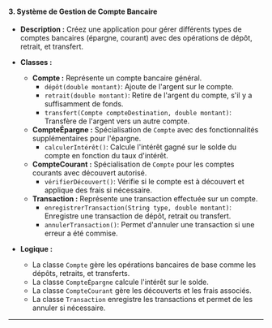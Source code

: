
#### **3. Système de Gestion de Compte Bancaire**

- **Description :** Créez une application pour gérer différents types de comptes bancaires (épargne, courant) avec des opérations de dépôt, retrait, et transfert.
- **Classes :**
    - **Compte :** Représente un compte bancaire général.
        - `dépôt(double montant)`: Ajoute de l'argent sur le compte.
        - `retrait(double montant)`: Retire de l'argent du compte, s'il y a suffisamment de fonds.
        - `transfert(Compte compteDestination, double montant)`: Transfère de l'argent vers un autre compte.
    - **CompteÉpargne :** Spécialisation de `Compte` avec des fonctionnalités supplémentaires pour l'épargne.
        - `calculerIntérêt()`: Calcule l'intérêt gagné sur le solde du compte en fonction du taux d'intérêt.
    - **CompteCourant :** Spécialisation de `Compte` pour les comptes courants avec découvert autorisé.
        - `vérifierDécouvert()`: Vérifie si le compte est à découvert et applique des frais si nécessaire.
    - **Transaction :** Représente une transaction effectuée sur un compte.
        - `enregistrerTransaction(String type, double montant)`: Enregistre une transaction de dépôt, retrait ou transfert.
        - `annulerTransaction()`: Permet d'annuler une transaction si une erreur a été commise.

- **Logique :**
    - La classe `Compte` gère les opérations bancaires de base comme les dépôts, retraits, et transferts.
    - La classe `CompteÉpargne` calcule l'intérêt sur le solde.
    - La classe `CompteCourant` gère les découverts et les frais associés.
    - La classe `Transaction` enregistre les transactions et permet de les annuler si nécessaire.

---
